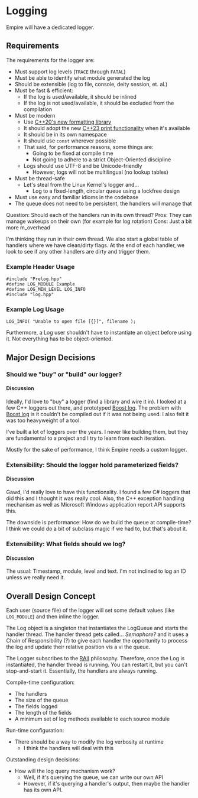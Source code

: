 Logging
=======

Empire will have a dedicated logger.

## Requirements
The requirements for the logger are:
  - Must support log levels (`TRACE` through `FATAL`)
  - Must be able to identify what module generated the log
  - Should be extensible (log to file, console, deity session, et. al.)
  - Must be fast & efficient:
    - If the log is used/available, it should be inlined
    - If the log is not used/available, it should be excluded from the compilation
  - Must be modern
    - Use [C++20's new formatting library]
    - It should adopt the new [C++23 print functionality] when it's available
    - It should be in its own namespace
    - It should use `const` wherever possible
    - That said, for performance reasons, some things are:
      - Going to be fixed at compile time
      - Not going to adhere to a strict Object-Oriented discipline
    - Logs should use UTF-8 and be Unicode-friendly
      - However, logs will not be multilingual (no lookup tables)
  - Must be thread-safe
    - Let's steal from the Linux Kernel's logger and...
      - Log to a fixed-length, circular queue using a lockfree design
  - Must use easy and familiar idioms in the codebase
  - The queue does not need to be persistent, the handlers will manage that

Question:  Should each of the handlers run in its own thread?
Pros: They can manage wakeups on their own (for example for log rotation)
Cons: Just a bit more m_overhead

I'm thinking they run in their own thread.  We also start a global table of
handlers where we have clean/dirty flags.  At the end of each handler, we
look to see if any other handlers are dirty and trigger them.

### Example Header Usage
    
````
#include "Prelog.hpp" 
#define LOG_MODULE Example
#define LOG_MIN_LEVEL LOG_INFO
#include "log.hpp"
````
      
### Example Log Usage
    
````
LOG_INFO( "Unable to open file [{}]", filename ); 
````
      
Furthermore, a Log user shouldn't have to instantiate an object before using 
it.  Not everything has to be object-oriented.

## Major Design Decisions
### Should we "buy" or "build" our logger?
#### Discussion
Ideally, I'd love to "buy" a logger (find a library and wire it in).  I looked
at a few C++ loggers out there, and prototyped [Boost log].  The problem with 
[Boost log] is it couldn't be compiled out if it was not being used.  I also felt
it was too heavyweight of a tool.

I've built a lot of loggers over the years.  I never like building them, but
they are fundamental to a project and I try to learn from each iteration.  

Mostly for the sake of performance, I think Empire needs a custom logger.

### Extensibility:  Should the logger hold parameterized fields?
#### Discussion
Gawd, I'd really love to have this functionality.  I found a few C# loggers that
did this and I thought it was really cool.  Also, the C++ exception handling
mechanism as well as Microsoft Windows application report API supports this.

The downside is performance:  How do we build the queue at compile-time?  I 
think we could do a bit of subclass magic if we had to, but that's about it.

### Extensibility:  What fields should we log?
#### Discussion
The usual:  Timestamp, module, level and text.  I'm not inclined to log an ID
unless we really need it.


## Overall Design Concept
Each user (source file) of the logger will set some default values (like 
`LOG_MODULE`) and then inline the logger.

The Log object is a singleton that instantiates the LogQueue and starts the
handler thread.  The handler thread gets called... _Semaphore?_ and it uses a 
Chain of Responsibility (?) to give each handler the opportunity to process
the log and update their relative position vis a vi the queue.

The Logger subscribes to the [RAII] philosophy.  Therefore, once the Log is 
instantiated, the handler thread is running.  You can restart it, but you can't
stop-and-start it.  Essentially, the handlers are always running.

Compile-time configuration:
  - The handlers
  - The size of the queue
  - The fields logged
  - The length of the fields
  - A minimum set of log methods available to each source module

Run-time configuration:
  - There should be a way to modify the log verbosity at runtime
    - I think the handlers will deal with this

Outstanding design decisions:
  - How will the log query mechanism work?
    - Well, if it's querying the queue, we can write our own API
    - However, if it's querying a handler's output, then maybe the handler has 
      its own API.

[Boost log]:  https://www.boost.org/doc/libs/1_82_0/libs/log/doc/html/index.html
[C++20's new formatting library]: https://en.cppreference.com/w/cpp/utility/format
[C++23 print functionality]: https://en.cppreference.com/w/cpp/header/print
[RAII]: https://en.cppreference.com/w/cpp/language/raii
